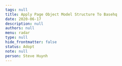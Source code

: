 ```yaml
---
tags: null
title: Apply Page Object Model Structure To Basehq
date: 2020-06-17
description: null
authors: null
menu: radar
type: null
hide_frontmatter: false
status: Adopt
note: null
person: Steve Huynh
---
```


